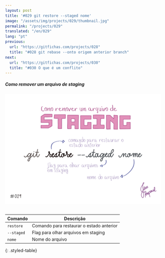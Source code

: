 ```yaml
---
layout: post
title: '#029 git restore --staged nome'
image: "/assets/img/projects/029/thumbnail.jpg"
permalink: "/projects/029"
translated: "/en/029"
lang: "pt"
previous:
  url: "https://gitfichas.com/projects/028"
  title: "#028 git rebase --onto origem anterior branch"
next:
  url: "https://gitfichas.com/projects/030"
  title: "#030 O que é um conflito"
---
```

##### Como remover um arquivo de staging

<img alt="O comando git restore --staged nome descarta as alterações em staging do arquivo 'nome'." src="/assets/img/projects/029/full.jpg"><br><br>

| Comando | Descrição |
|---------|-------------|
| `restore` | Comando para restaurar o estado anterior |
| `--staged` | Flag para olhar arquivos em staging |
| `nome` | Nome do arquivo |
{: .styled-table}
